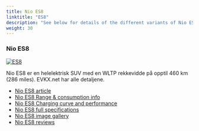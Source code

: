 ```yaml
---
title: Nio ES8
linktitle: "ES8"
description: "See below for details of the different variants of Nio ES8"
weight: 30
---
```

### Nio ES8

<a href="/models/nio/es8/es8/"><img src="https://media.evkx.net/multimedia/models/nio/es8/es8/main_1_st.jpg" class="img-fluid" alt="ES8" ></a>

Nio ES8 er en helelektrisk SUV med en WLTP rekkevidde på opptil 460 km (286 miles). EVKX.net har alle detaljene. 

- [Nio ES8 article](/models/nio/es8/es8/)
- [Nio ES8 Range & consumption info](/models/nio/es8/es8/rangeandconsumption)
- [Nio ES8 Charging curve and performance](/models/nio/es8/es8/chargingcurve)
- [Nio ES8 full specifications](/models/nio/es8/es8/specifications)
- [Nio ES8 image gallery](/models/nio/es8/es8/gallery)
- [Nio ES8 reviews](/models/nio/es8/es8/reviews)

